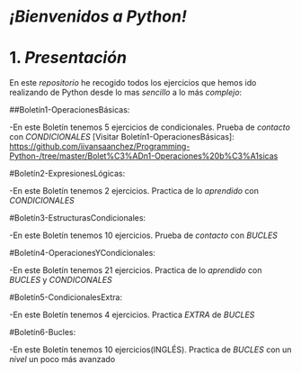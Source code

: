 # _¡Bienvenidos a Python!_ 
# 1. _Presentación_
En este _repositorio_ he recogido todos los ejercicios que hemos ido realizando de Python desde lo mas _sencillo_ a lo más *complejo*:

##Boletín1-OperacionesBásicas:

  -En este Boletín tenemos 5 ejercicios de condicionales. Prueba de _contacto_ con *CONDICIONALES*
  [Visitar Boletín1-OperacionesBásicas]: https://github.com/iivansaanchez/Programming-Python-/tree/master/Bolet%C3%ADn1-Operaciones%20b%C3%A1sicas
  
 #Boletín2-ExpresionesLógicas:
 
  -En este Boletín tenemos 2 ejercicios. Practica de lo _aprendido_ con *CONDICIONALES*
  
#Boletín3-EstructurasCondicionales:

  -En este Boletín tenemos 10 ejercicios. Prueba de _contacto_ con *BUCLES*
  
#Boletín4-OperacionesYCondicionales:

  -En este Boletín tenemos 21 ejercicios. Practica de lo _aprendido_ con *BUCLES* y *CONDICONALES*
  
#Boletín5-CondicionalesExtra:

  -En este Boletín tenemos 4 ejercicios. Practica *EXTRA* de *BUCLES*
  
#Boletín6-Bucles:

  -En este Boletín tenemos 10 ejercicios(INGLÉS). Practica de *BUCLES* con un _nivel_ un poco más avanzado
